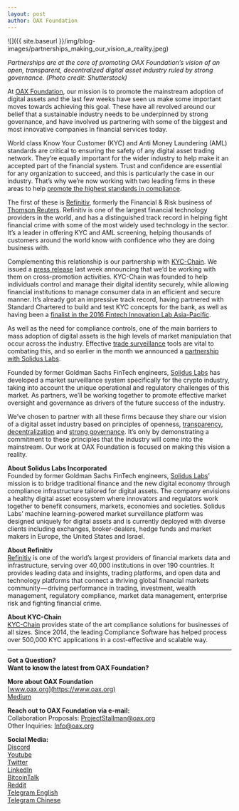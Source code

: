 ```yaml
---
layout: post
author: OAX Foundation
---
```


![]({{ site.baseurl }}/img/blog-images/partnerships_making_our_vision_a_reality.jpeg)

_Partnerships are at the core of promoting OAX Foundation’s vision of an open, transparent, decentralized digital asset industry ruled by strong governance. (Photo credit: Shutterstock)_

At [OAX Foundation](https://www.oax.org/en), our mission is to promote the mainstream adoption of digital assets and the last few weeks have seen us make some important moves towards achieving this goal. These have all revolved around our belief that a sustainable industry needs to be underpinned by strong governance, and have involved us partnering with some of the biggest and most innovative companies in financial services today.

World class Know Your Customer (KYC) and Anti Money Laundering (AML) standards are critical to ensuring the safety of any digital asset trading network. They’re equally important for the wider industry to help make it an accepted part of the financial system. Trust and confidence are essential for any organization to succeed, and this is particularly the case in our industry. That’s why we’re now working with two leading firms in these areas to help [promote the highest standards in compliance](https://medium.com/@OAX_Foundation/moving-the-regulatory-debate-onwards-531478215d29).

The first of these is [Refinitiv](https://www.refinitiv.com/en), formerly the Financial & Risk business of [Thomson Reuters](https://www.thomsonreuters.com/en.html). Refinitiv is one of the largest financial technology providers in the world, and has a distinguished track record in helping fight financial crime with some of the most widely used technology in the sector. It’s a leader in offering KYC and AML screening, helping thousands of customers around the world know with confidence who they are doing business with.

Complementing this relationship is our partnership with [KYC-Chain](https://kyc-chain.com). We issued a [press release](https://medium.com/@OAX_Foundation/oax-foundation-announces-partnership-with-kyc-chain-to-bring-compliance-controls-to-digital-asset-48d1c9545e18) last week announcing that we’d be working with them on cross-promotion activities. KYC-Chain was founded to help individuals control and manage their digital identity securely, while allowing financial institutions to manage consumer data in an efficient and secure manner. It’s already got an impressive track record, having partnered with Standard Chartered to build and test KYC concepts for the bank, as well as having been a [finalist in the 2016 Fintech Innovation Lab Asia-Pacific](https://themerkle.com/kyc-chain-is-the-only-blockchain-finalist-in-the-2016-fintech-innovation-lab-asia-pacific/).

As well as the need for compliance controls, one of the main barriers to mass adoption of digital assets is the high levels of market manipulation that occur across the industry. Effective [trade surveillance](https://medium.com/@OAX_Foundation/bringing-digital-asset-trading-to-the-mainstream-trade-surveillance-4b912f57bb48) tools are vital to combating this, and so earlier in the month we announced a [partnership with Solidus Labs](https://medium.com/@OAX_Foundation/oax-foundation-and-solidus-labs-announce-partnership-16a0c3a043f0).

Founded by former Goldman Sachs FinTech engineers, [Solidus Labs](https://www.soliduslabs.com) has developed a market surveillance system specifically for the crypto industry, taking into account the unique operational and regulatory challenges of this market. As partners, we’ll be working together to promote effective market oversight and governance as drivers of the future success of the industry.

We’ve chosen to partner with all these firms because they share our vision of a digital asset industry based on principles of openness, [transparency](https://medium.com/@OAX_Foundation/bringing-digital-asset-trading-to-mainstream-crypto-indices-fdf0997dd0a9), [decentralization](https://medium.com/@OAX_Foundation/what-is-decentralization-85a0fc993b5b) and [strong governance](https://medium.com/@OAX_Foundation/oax-regulatory-breakfast-bridging-the-knowledge-gap-in-a-decentralized-ecosystem-3939790c41cf). It’s only by demonstrating a commitment to these principles that the industry will come into the mainstream. Our work at OAX Foundation is focused on making this vision a reality.

**About Solidus Labs Incorporated**  
Founded by former Goldman Sachs FinTech engineers, [Solidus Labs](https://www.soliduslabs.com)’ mission is to bridge traditional finance and the new digital economy through compliance infrastructure tailored for digital assets. The company envisions a healthy digital asset ecosystem where innovators and regulators work together to benefit consumers, markets, economies and societies. Solidus Labs’ machine learning-powered market surveillance platform was designed uniquely for digital assets and is currently deployed with diverse clients including exchanges, broker-dealers, hedge funds and market makers in Europe, the United States and Israel.

**About Refinitiv**  
[Refinitiv](https://www.refinitiv.com/en) is one of the world’s largest providers of financial markets data and infrastructure, serving over 40,000 institutions in over 190 countries. It provides leading data and insights, trading platforms, and open data and technology platforms that connect a thriving global financial markets community — driving performance in trading, investment, wealth management, regulatory compliance, market data management, enterprise risk and fighting financial crime.

**About KYC-Chain**  
[KYC-Chain](https://kyc-chain.com) provides state of the art compliance solutions for businesses of all sizes. Since 2014, the leading Compliance Software has helped process over 500,000 KYC applications in a cost-effective and scalable way.

---

**Got a Question?**  
**Want to know the latest from OAX Foundation?**  

**More about OAX Foundation**  
[www.oax.org](https://www.oax.org)  
[Medium](https://medium.com/@OAX_Foundation)  

**Reach out to OAX Foundation via e-mail:**  
Collaboration Proposals: [ProjectStallman@oax.org](mailto:ProjectStallman@oax.org)  
Other Inquiries: [Info@oax.org](mailto:Info@oax.org)  

**Social Media:**  
[Discord](https://discordapp.com/invite/ZH5YHkb)  
[Youtube](https://bit.ly/2Bvsk73)  
[Twitter](https://twitter.com/OAX_Foundation)  
[LinkedIn](https://www.linkedin.com/company/oax-foundation/)  
[BitcoinTalk](http://bitcointalk.org/index.php?topic=1943946)  
[Reddit](https://www.reddit.com/r/OpenANX/)  
[Telegram English](https://t.me/openanxteam)  
[Telegram Chinese](https://t.me/oax_cn)  